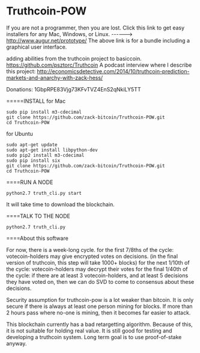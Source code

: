 Truthcoin-POW
=============

If you are not a programmer, then you are lost. Click this link to get easy installers for any Mac, Windows, or Linux.
------> http://www.augur.net/prototype/
The above link is for a bundle including a graphical user interface.

adding abilities from the truthcoin project to basiccoin. https://github.com/psztorc/Truthcoin
A podcast interview where I describe this project: http://economicsdetective.com/2014/10/truthcoin-prediction-markets-and-anarchy-with-zack-hess/

Donations: 1GbpRPE83Vjg73KFvTVZ4EnS2qNkiLY5TT

=====INSTALL 
for Mac

    sudo pip install m3-cdecimal 
    git clone https://github.com/zack-bitcoin/Truthcoin-POW.git
    cd Truthcoin-POW

for Ubuntu

    sudo apt-get update
    sudo apt-get install libpython-dev
    sudo pip2 install m3-cdecimal 
    sudo pip install six
    git clone https://github.com/zack-bitcoin/Truthcoin-POW.git
    cd Truthcoin-POW

====RUN A NODE

    python2.7 truth_cli.py start

It will take time to download the blockchain.

====TALK TO THE NODE

    python2.7 truth_cli.py

====About this software

For now, there is a week-long cycle.
for the first 7/8ths of the cycle: votecoin-holders may give encrypted votes on decisions. (in the final version of truthcoin, this step will take 1000+ blocks)
for the next 1/10th of the cycle: votecoin-holders may decrypt their votes
for the final 1/40th of the cycle: if there are at least 3 votecoin-holders, and at least 5 decisions they have voted on, then we can do SVD to come to consensus about these decisions.

Security assumption for truthcoin-pow is a lot weaker than bitcoin. It is only
secure if there is always at least one person mining for blocks.
If more than 2 hours pass where no-one is mining, then it becomes far easier to attack.

This blockchain currently has a bad retargetting algorithm. Because of this, it is not
suitable for holding real value. It is still good for testing and developing a truthcoin
system.
Long term goal is to use proof-of-stake anyway.
